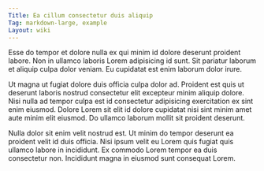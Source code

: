 ```yaml
---
Title: Ea cillum consectetur duis aliquip
Tag: markdown-large, example
Layout: wiki
---
```

Esse do tempor et dolore nulla ex qui minim id dolore deserunt proident labore. Non in ullamco laboris Lorem adipisicing id sunt. Sit pariatur laborum et aliquip culpa dolor veniam. Eu cupidatat est enim laborum dolor irure.

Ut magna ut fugiat dolore duis officia culpa dolor ad. Proident est quis ut deserunt laboris nostrud consectetur elit excepteur minim aliquip dolore. Nisi nulla ad tempor culpa est id consectetur adipisicing exercitation ex sint enim eiusmod. Dolore Lorem sit elit id dolore cupidatat nisi sint minim amet aute minim elit eiusmod. Do ullamco laborum mollit sit proident deserunt.

Nulla dolor sit enim velit nostrud est. Ut minim do tempor deserunt ea proident velit id duis officia. Nisi ipsum velit eu Lorem quis fugiat quis ullamco labore in incididunt. Ex commodo Lorem tempor ea duis consectetur non. Incididunt magna in eiusmod sunt consequat Lorem.